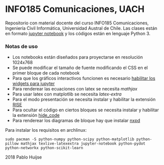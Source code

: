 # INFO185 Comunicaciones, UACH

Repositorio con material docente del curso INFO185 Comunicaciones, Ingeniería Civil Informática, Universidad Austral de Chile. Las clases están en formato [jupyter notebook](http://jupyter.org) y los códigos están en lenguaje Python 3. 


### Notas de uso
- Los notebooks están diseñados para proyectarse en resolución 1024x768 
- Se puede modificar el tamaño de fuente modificando el CSS en el primer bloque de cada notebook
- Para que los gráficos interactivos funcionen es necesario [habilitar los widgets para jupyter](http://ipywidgets.readthedocs.io/en/latest/user_install.html)
- Para renderear las ecuaciones con latex se necesita *mathjax*
- Para usar latex con matplotlib se necesita *latex-extra*
- Para el modo presentación se necesita instalar y habilitar la extensión [RISE](https://github.com/damianavila/RISE)
- Para ocultar el código en ciertos bloques se necesita instalar y habilitar la extensión [hide\_code](https://github.com/kirbs-/hide_code)
- Para renderear los diagramas de bloque hay que instalar [nxpd](https://github.com/chebee7i/nxpd)

Para instalar los requisitos en archlinux:
```
sudo pacman -S python-numpy python-scipy python-matplotlib python-pillow mathjax texlive-latexextra jupyter-notebook python-pydot python-networkx python-scikit-learn
```

2018 Pablo Huijse
